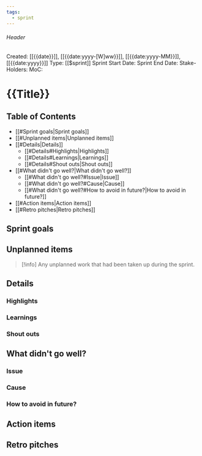 ```yaml
---
tags:
  - sprint
---
```

###### Header
Created: [[{{date}}]], [[{{date:yyyy-[W]ww}}]], [[{{date:yyyy-MM}}]], [[{{date:yyyy}}]]
Type: [[$sprint]]
Sprint Start Date: 
Sprint End Date: 
Stake-Holders: 
MoC: 
# {{Title}}

## Table of Contents

- [[#Sprint goals|Sprint goals]]
- [[#Unplanned items|Unplanned items]]
- [[#Details|Details]]
	- [[#Details#Highlights|Highlights]]
	- [[#Details#Learnings|Learnings]]
	- [[#Details#Shout outs|Shout outs]]
- [[#What didn't go well?|What didn't go well?]]
	- [[#What didn't go well?#Issue|Issue]]
	- [[#What didn't go well?#Cause|Cause]]
	- [[#What didn't go well?#How to avoid in future?|How to avoid in future?]]
- [[#Action items|Action items]]
- [[#Retro pitches|Retro pitches]]

## Sprint goals


## Unplanned items

 >[!info]
 >Any unplanned work that had been taken up during the sprint.
 

## Details


### Highlights


### Learnings


### Shout outs


## What didn't go well?
### Issue


### Cause


### How to avoid in future?


## Action items


## Retro pitches